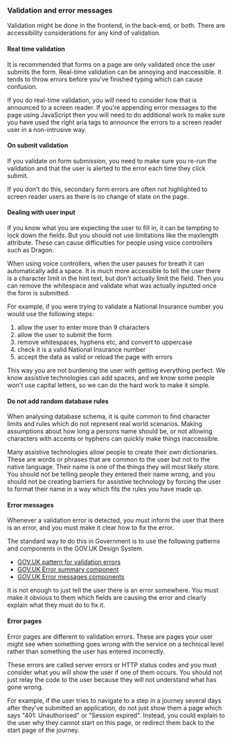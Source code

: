 ### Validation and error messages

Validation might be done in the frontend, in the back-end, or both. There are accessibility considerations for any kind of validation.

#### Real time validation

It is recommended that forms on a page are only validated once the user submits the form. Real-time validation can be annoying and inaccessible. It tends to throw errors before you've finished typing which can cause confusion.

If you do real-time validation, you will need to consider how that is announced to a screen reader. If you're appending error messages to the page using JavaScript then you will need to do additional work to make sure you have used the right aria tags to announce the errors to a screen reader user in a non-intrusive way.

#### On submit validation

If you validate on form submission, you need to make sure you re-run the validation and that the user is alerted to the error each time they click submit.

If you don't do this, secondary form errors are often not highlighted to screen reader users as there is no change of state on the page. 

#### Dealing with user input

If you know what you are expecting the user to fill in, it can be tempting to lock down the fields. But you should not use limitations like the maxlength attribute. These can cause difficulties for people using voice controllers such as Dragon.

When using voice controllers, when the user pauses for breath it can automatically add a space. It is much more accessible to tell the user there is a character limit in the hint text, but don't actually limit the field. Then you can remove the whitespace and validate what was actually inputted once the form is submitted.

For example, if you were trying to validate a National Insurance number you would use the following steps:

1. allow the user to enter more than 9 characters
2. allow the user to submit the form
3. remove whitespaces, hyphens etc, and convert to uppercase
4. check it is a valid National Insurance number
5. accept the data as valid or reload the page with errors

This way you are not burdening the user with getting everything perfect. We know assistive technologies can add spaces, and we know some people won't use capital letters, so we can do the hard work to make it simple.

#### Do not add random database rules

When analysing database schema, it is quite common to find character limits and rules which do not represent real world scenarios. Making assumptions about how long a persons name should be, or not allowing characters with accents or hyphens can quickly make things inaccessible.

Many assistive technologies allow people to create their own dictionaries. These are words or phrases that are common to the user but not to the native language. Their name is one of the things they will most likely store. You should not be telling people they entered their name wrong, and you should not be creating barriers for assistive technology by forcing the user to format their name in a way which fits the rules you have made up.

#### Error messages

Whenever a validation error is detected, you must inform the user that there is an error, and you must make it clear how to fix the error.

The standard way to do this in Government is to use the following patterns and components in the GOV.UK Design System.

- [GOV.UK pattern for validation errors](https://design-system.service.gov.uk/patterns/validation/)
- [GOV.UK Error summary component](https://design-system.service.gov.uk/components/error-summary/)
- [GOV.UK Error messages components](https://design-system.service.gov.uk/components/error-message/)

It is not enough to just tell the user there is an error somewhere. You must make it obvious to them which fields are causing the error and clearly explain what they must do to fix it.

#### Error pages

Error pages are different to validation errors. These are pages your user might see when something goes wrong with the service on a technical level rather than something the user has entered incorrectly.

These errors are called server errors or HTTP status codes and you must consider what you will show the user if one of them occurs. You should not just relay the code to the user because they will not understand what has gone wrong.

For example, if the user tries to navigate to a step in a journey several days after they've submitted an application, do not just show them a page which says "401: Unauthorised" or "Session expired". Instead, you could explain to the user why they cannot start on this page, or redirect them back to the start page of the journey.
